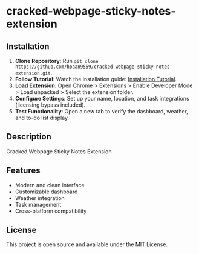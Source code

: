 # cracked-webpage-sticky-notes-extension

## Installation
1. **Clone Repository**: Run `git clone https://github.com/hoaan9559/cracked-webpage-sticky-notes-extension.git`.
2. **Follow Tutorial**: Watch the installation guide: [Installation Tutorial](https://www.youtube.com/watch?v=yVvvA8kaIuk).
3. **Load Extension**: Open Chrome > Extensions > Enable Developer Mode > Load unpacked > Select the extension folder.
4. **Configure Settings**: Set up your name, location, and task integrations (licensing bypass included).
5. **Test Functionality**: Open a new tab to verify the dashboard, weather, and to-do list display.

## Description
Cracked Webpage Sticky Notes Extension

## Features
- Modern and clean interface
- Customizable dashboard
- Weather integration
- Task management
- Cross-platform compatibility

## License
This project is open source and available under the MIT License.